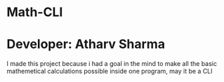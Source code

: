 # Math-CLI
# Developer: Atharv Sharma

I made this project because i had a goal in the mind to make all the basic mathemetical calculations possible inside one program, may it be a CLI
